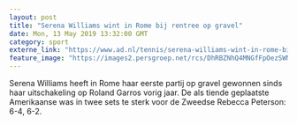 ```yaml
---
layout: post
title: "Serena Williams wint in Rome bij rentree op gravel"
date: Mon, 13 May 2019 13:32:00 GMT
category: sport
externe_link: "https://www.ad.nl/tennis/serena-williams-wint-in-rome-bij-rentree-op-gravel~a25c82ac/"
feature_image: "https://images2.persgroep.net/rcs/DhRBZNhQ4MNGfFpOezSWNH9PlLY/diocontent/148238226/_fitwidth/400/?appId=21791a8992982cd8da851550a453bd7f&quality=0.7"
---
```


Serena Williams heeft in Rome haar eerste partij op gravel gewonnen sinds haar uitschakeling op Roland Garros vorig jaar. De als tiende geplaatste Amerikaanse was in twee sets te sterk voor de Zweedse Rebecca Peterson: 6-4, 6-2.
